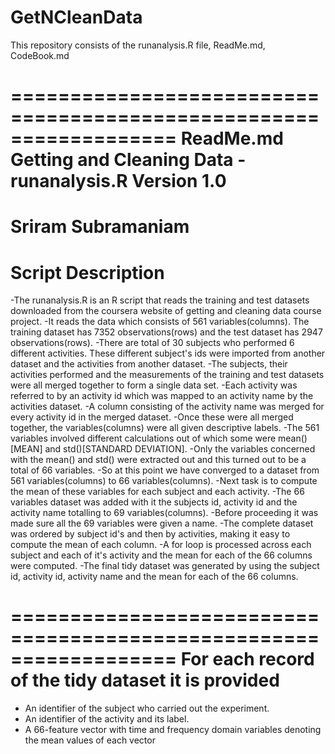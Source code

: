 GetNCleanData
=============

This repository consists of the runanalysis.R file, ReadMe.md, CodeBook.md

==================================================================
ReadMe.md
Getting and Cleaning Data - runanalysis.R
Version 1.0
==================================================================
Sriram Subramaniam
==================================================================
Script Description
==================================================================
-The runanalysis.R is an R script that reads the training and test datasets downloaded from the coursera website of getting and cleaning data course project.
-It reads the data which consists of 561 variables(columns). The training dataset has 7352 observations(rows) and the test dataset has 2947 observations(rows).
-There are total of 30 subjects who performed 6 different activities. These different subject's ids were imported from another dataset and the activities from another dataset.
-The subjects, their activities performed and the measurements of the training and test datasets were all merged together to form a single data set.
-Each activity was referred to by an activity id which was mapped to an activity name by the activities dataset.
-A column consisting of the activity name was merged for every activity id in the merged dataset.
-Once these were all merged together, the variables(columns) were all given descriptive labels.
-The 561 variables involved different calculations out of which some were mean()[MEAN] and std()[STANDARD DEVIATION].
-Only the variables concerned with the mean() and std() were extracted out and this turned out to be a total of 66 variables.
-So at this point we have converged to a dataset from 561 variables(columns) to 66 variables(columns).
-Next task is to compute the mean of these variables for each subject and each activity.
-The 66 variables dataset was added with it the subjects id, activity id and the activity name totalling to 69 variables(columns).
-Before proceeding it was made sure all the 69 variables were given a name.
-The complete dataset was ordered by subject id's and then by activities, making it easy to compute the mean of each column.
-A for loop is processed across each subject and each of it's activity and the mean for each of the 66 columns were computed.
-The final tidy dataset was generated by using the subject id, activity id, activity name and the mean for each of the 66 columns.

==================================================================
For each record of the tidy dataset it is provided
==================================================================
- An identifier of the subject who carried out the experiment.
- An identifier of the activity and its label. 
- A 66-feature vector with time and frequency domain variables denoting the mean values of each vector